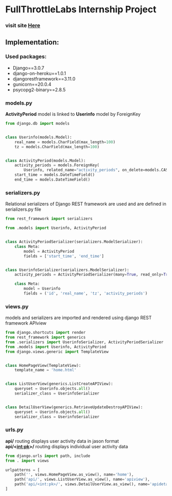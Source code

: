 # FullThrottleLabs Internship Project
### visit site [Here](https://fullthrottlelabs-internship.herokuapp.com/)

## Implementation:

### Used packages:

- Django==3.0.7
- django-on-heroku==1.0.1
- djangorestframework==3.11.0
- gunicorn==20.0.4
- psycopg2-binary==2.8.5

### models.py

**ActivityPeriod** model is linked to **Userinfo** model by ForeignKey 

```python
from django.db import models


class Userinfo(models.Model):
    real_name = models.CharField(max_length=100)
    tz = models.CharField(max_length=100)


class ActivityPeriod(models.Model):
    activity_periods = models.ForeignKey(
        Userinfo, related_name="activity_periods", on_delete=models.CASCADE)
    start_time = models.DateTimeField()
    end_time = models.DateTimeField()

```

### serializers.py

Relational serializers of Django REST framework are used and are defined in serializers.py file 

```python
from rest_framework import serializers

from .models import Userinfo, ActivityPeriod


class ActivityPeriodSerializer(serializers.ModelSerializer):
    class Meta:
        model = ActivityPeriod
        fields = ['start_time', 'end_time']


class UserinfoSerializer(serializers.ModelSerializer):
    activity_periods = ActivityPeriodSerializer(many=True, read_only=True)

    class Meta:
        model = Userinfo
        fields = ('id', 'real_name', 'tz', 'activity_periods')

```

### views.py

models and serializers are imported and rendered using django REST framework APIview 

```python
from django.shortcuts import render
from rest_framework import generics
from .serializers import UserinfoSerializer, ActivityPeriodSerializer
from .models import Userinfo, ActivityPeriod
from django.views.generic import TemplateView


class HomePageView(TemplateView):
    template_name = 'home.html'


class ListUserView(generics.ListCreateAPIView):
    queryset = Userinfo.objects.all()
    serializer_class = UserinfoSerializer


class DetailUserView(generics.RetrieveUpdateDestroyAPIView):
    queryset = Userinfo.objects.all()
    serializer_class = UserinfoSerializer

```

### urls.py

**api/** routing displays user activity data in jason format\
**api/<<int:pk>>/** routing displays individual user activity data 

```python
from django.urls import path, include
from . import views

urlpatterns = [
    path('', views.HomePageView.as_view(), name='home'),
    path('api/', views.ListUserView.as_view(), name='apiview'),
    path('api/<int:pk>/', views.DetailUserView.as_view(), name='apidetaiview'),
]

```
